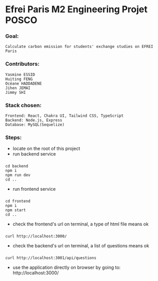 # Efrei Paris M2 Engineering Projet POSCO

### Goal: 
    
    Calculate carbon emission for students' exchange studies on EFREI Paris

### Contributors: 

    Yasmine ESSID
    Huiting FENG
    Océane HADDADENE
    Jihen JEMAI
    Jimmy SHI

### Stack chosen:

    Frontend: React, Chakra UI, Tailwind CSS, TypeScript
    Backend: Node.js, Express
    Database: MySQL(Sequelize)


### Steps:
- locate on the root of this project
- run backend service
###

    cd backend
    npm i
    npm run dev
    cd ..

- run frontend service
###

    cd frontend
    npm i
    npm start
    cd ..

- check the frontend's url on terminal, a type of html file means ok
###

    curl http://localhost:3000/    

- check the backend's url on terminal, a list of questions means ok
###

    curl http://localhost:3001/api/questions

- use the application directly on browser by going to: http://localhost:3000/